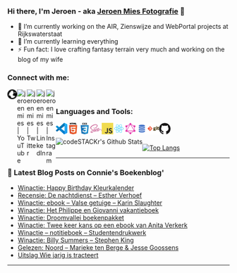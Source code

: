### Hi there, I'm Jeroen - aka [Jeroen Mies Fotografie][website] 👋

- 🔭 I’m currently working on the AIR, Zienswijze and WebPortal projects at Rijkswaterstaat
- 🌱 I’m currently learning everything
- ⚡ Fun fact: I love crafting fantasy terrain very much and working on the blog of my wife

### Connect with me:

[<img align="left" alt="jeroenmies" width="22px" src="https://raw.githubusercontent.com/iconic/open-iconic/master/svg/globe.svg" />][website]
[<img align="left" alt="jeroenmies | YouTube" width="22px" src="https://cdn.jsdelivr.net/npm/simple-icons@v3/icons/youtube.svg" />][youtube]
[<img align="left" alt="jeroenmies | Twitter" width="22px" src="https://cdn.jsdelivr.net/npm/simple-icons@v3/icons/twitter.svg" />][twitter]
[<img align="left" alt="jeroenmies | LinkedIn" width="22px" src="https://cdn.jsdelivr.net/npm/simple-icons@v3/icons/linkedin.svg" />][linkedin]
[<img align="left" alt="jeroenmies | Instagram" width="22px" src="https://cdn.jsdelivr.net/npm/simple-icons@v3/icons/instagram.svg" />][instagram]

<br />

### Languages and Tools:

[<img align="left" alt="Visual Studio Code" width="26px" src="https://raw.githubusercontent.com/github/explore/80688e429a7d4ef2fca1e82350fe8e3517d3494d/topics/visual-studio-code/visual-studio-code.png" />][webdevplaylist]
[<img align="left" alt="HTML5" width="26px" src="https://raw.githubusercontent.com/github/explore/80688e429a7d4ef2fca1e82350fe8e3517d3494d/topics/html/html.png" />][webdevplaylist]
[<img align="left" alt="CSS3" width="26px" src="https://raw.githubusercontent.com/github/explore/80688e429a7d4ef2fca1e82350fe8e3517d3494d/topics/css/css.png" />][cssplaylist]
[<img align="left" alt="Sass" width="26px" src="https://raw.githubusercontent.com/github/explore/80688e429a7d4ef2fca1e82350fe8e3517d3494d/topics/sass/sass.png" />][cssplaylist]
[<img align="left" alt="JavaScript" width="26px" src="https://raw.githubusercontent.com/github/explore/80688e429a7d4ef2fca1e82350fe8e3517d3494d/topics/javascript/javascript.png" />][jsplaylist]
[<img align="left" alt="React" width="26px" src="https://raw.githubusercontent.com/github/explore/80688e429a7d4ef2fca1e82350fe8e3517d3494d/topics/react/react.png" />][reactplaylist]
[<img align="left" alt="GraphQL" width="26px" src="https://raw.githubusercontent.com/github/explore/80688e429a7d4ef2fca1e82350fe8e3517d3494d/topics/graphql/graphql.png" />][webdevplaylist]
[<img align="left" alt="SQL" width="26px" src="https://raw.githubusercontent.com/github/explore/80688e429a7d4ef2fca1e82350fe8e3517d3494d/topics/sql/sql.png" />][webdevplaylist]
[<img align="left" alt="Git" width="26px" src="https://raw.githubusercontent.com/github/explore/80688e429a7d4ef2fca1e82350fe8e3517d3494d/topics/git/git.png" />][webdevplaylist]
[<img align="left" alt="GitHub" width="26px" src="https://raw.githubusercontent.com/github/explore/78df643247d429f6cc873026c0622819ad797942/topics/github/github.png" />][webdevplaylist]

<br />
<br />

<img align="left" alt="codeSTACKr's Github Stats" src="https://github-readme-stats.vercel.app/api?username=jeroenmies&show_icons=true&hide_border=true&count_private=true&theme=tokyonight" />

[![Top Langs](https://github-readme-stats.vercel.app/api/top-langs/?username=jeroenmies)](https://github.com/jeroenmies/github-readme-stats)

---

### 📕 Latest Blog Posts on Connie's Boekenblog'
<!-- BLOG-POST-LIST:START -->
- [Winactie: Happy Birthday Kleurkalender](https://conniesboekenblog.nl/2021/09/06/winactie-happy-birthday-kleurkalender/?utm_source=rss&utm_medium=rss&utm_campaign=winactie-happy-birthday-kleurkalender)
- [Recensie: De nachtdienst – Esther Verhoef](https://conniesboekenblog.nl/2021/09/05/recensie-de-nachtdienst-esther-verhoef/?utm_source=rss&utm_medium=rss&utm_campaign=recensie-de-nachtdienst-esther-verhoef)
- [Winactie: ebook – Valse getuige – Karin Slaughter](https://conniesboekenblog.nl/2021/09/05/winactie-ebook-valse-getuige-karin-slaughter/?utm_source=rss&utm_medium=rss&utm_campaign=winactie-ebook-valse-getuige-karin-slaughter)
- [Winactie: Het Philippe en Giovanni vakantieboek](https://conniesboekenblog.nl/2021/09/04/winactie-het-philippe-en-giovanni-vakantieboek/?utm_source=rss&utm_medium=rss&utm_campaign=winactie-het-philippe-en-giovanni-vakantieboek)
- [Winactie: Droomvallei boekenpakket](https://conniesboekenblog.nl/2021/09/03/winactie-droomvallei-boekenpakket/?utm_source=rss&utm_medium=rss&utm_campaign=winactie-droomvallei-boekenpakket)
- [Winactie: Twee keer kans op een ebook van Anita Verkerk](https://conniesboekenblog.nl/2021/09/02/winactie-twee-keer-kans-op-een-ebook-van-anita-verkerk/?utm_source=rss&utm_medium=rss&utm_campaign=winactie-twee-keer-kans-op-een-ebook-van-anita-verkerk)
- [Winactie – notitieboek – Studentendrukwerk](https://conniesboekenblog.nl/2021/09/01/winactie-notitieboek-studentendrukwerk/?utm_source=rss&utm_medium=rss&utm_campaign=winactie-notitieboek-studentendrukwerk)
- [Winactie: Billy Summers – Stephen King](https://conniesboekenblog.nl/2021/09/01/winactie-billy-summers-stephen-king/?utm_source=rss&utm_medium=rss&utm_campaign=winactie-billy-summers-stephen-king)
- [Gelezen: Noord – Marieke ten Berge & Jesse Goossens](https://conniesboekenblog.nl/2021/08/30/gelezen-noord-marieke-ten-berge-jesse-goossens/?utm_source=rss&utm_medium=rss&utm_campaign=gelezen-noord-marieke-ten-berge-jesse-goossens)
- [Uitslag Wie jarig is tracteert](https://conniesboekenblog.nl/2021/08/13/uitslag-wie-jarig-is-tracteert/?utm_source=rss&utm_medium=rss&utm_campaign=uitslag-wie-jarig-is-tracteert)
<!-- BLOG-POST-LIST:END -->

---

[website]: https://jeroenmiesfotografie.nl
[twitter]: https://twitter.com/jeroenmies
[youtube]: https://www.youtube.com/channel/UCdM6wXDAk3Y8_ycxkSfAD7Q
[instagram]: https://www.instagram.com/jeroenmies/
[linkedin]: https://www.linkedin.com/in/jeroenmies/
[webdevplaylist]: https://www.youtube.com/playlist?list=PLlhZGGVFsRrTQQnp_2UwWSoAigm-9_SqR
[jsplaylist]: https://www.youtube.com/playlist?list=PLC5BA7CB1270B2073
[cssplaylist]: https://www.youtube.com/playlist?list=PLlhZGGVFsRrSeV5xra6z-nU60cqompunz
[reactplaylist]: https://www.youtube.com/playlist?list=PLC5BA7CB1270B2073
